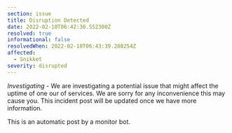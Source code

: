```yaml
---
section: issue
title: Disruption Detected
date: 2022-02-10T06:42:30.552300Z
resolved: true
informational: false
resolvedWhen: 2022-02-10T06:43:39.288254Z
affected:
  - Snikket
severity: disrupted
---
```

*Investigating* - We are investigating a potential issue that might affect the uptime of one our of services. We are sorry for any inconvenience this may cause you. This incident post will be updated once we have more information.

This is an automatic post by a monitor bot.
        